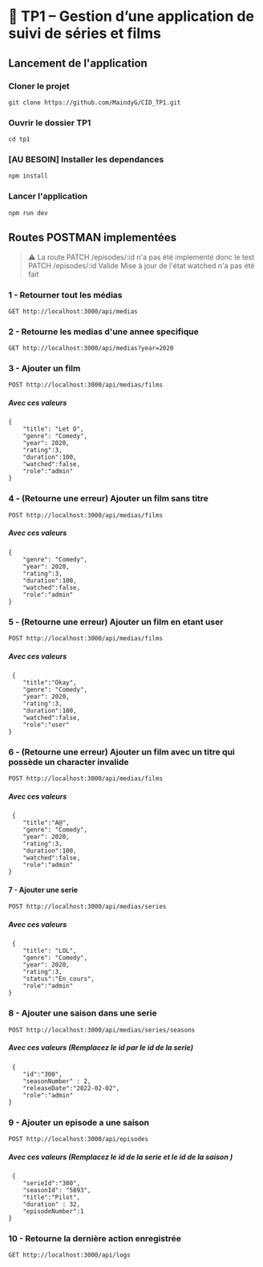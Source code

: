 # 📝 TP1 – Gestion d’une application de suivi de séries et films

## Lancement de l'application 

### Cloner le projet 
```
git clone https://github.com/MaindyG/CID_TP1.git
```

### Ouvrir le dossier TP1
```
cd tp1
```

### [AU BESOIN] Installer les dependances
```
npm install
```

### Lancer l'application 
```
npm run dev
```


## Routes POSTMAN implementées
> ⚠️ La route PATCH /episodes/:id n'a pas été implementé donc le test PATCH /episodes/:id Valide Mise à jour de l'état watched n'a pas été fait  


### 1 - Retourner tout les médias
```
GET http://localhost:3000/api/medias
```

### 2 - Retourne les medias d'une annee specifique
```
GET http://localhost:3000/api/medias?year=2020
```

### 3 - Ajouter un film 
```
POST http://localhost:3000/api/medias/films
```
##### Avec ces valeurs
```
{
    "title": "Let O",
    "genre": "Comedy",
    "year": 2020,
    "rating":3,
    "duration":100,
    "watched":false,
    "role":"admin"
}
```

### 4 - (Retourne une erreur) Ajouter un film sans titre 
```
POST http://localhost:3000/api/medias/films
```
##### Avec ces valeurs
```
{
    "genre": "Comedy",
    "year": 2020,
    "rating":3,
    "duration":100,
    "watched":false,
    "role":"admin"
}
```

### 5 - (Retourne une erreur) Ajouter un film en etant user 
```
POST http://localhost:3000/api/medias/films
```
##### Avec ces valeurs
```
 {
    "title":"Okay",
    "genre": "Comedy",
    "year": 2020,
    "rating":3,
    "duration":100,
    "watched":false,
    "role":"user"
}
```

### 6 - (Retourne une erreur) Ajouter un film avec un titre qui possède un character invalide
```
POST http://localhost:3000/api/medias/films
```
##### Avec ces valeurs
```
 {
    "title":"A@",
    "genre": "Comedy",
    "year": 2020,
    "rating":3,
    "duration":100,
    "watched":false,
    "role":"admin"
}
```

#### 7 -  Ajouter une serie 
```
POST http://localhost:3000/api/medias/series
```
##### Avec ces valeurs
```
 {
    "title": "LOL",
    "genre": "Comedy",
    "year": 2020,
    "rating":3,
    "status":"En_cours",
    "role":"admin"
}
```

### 8 - Ajouter une saison dans une serie
```
POST http://localhost:3000/api/medias/series/seasons 
```
##### Avec ces valeurs (Remplacez le id par le id de la serie)
```
 {
    "id":"300", 
    "seasonNumber" : 2,
    "releaseDate":"2022-02-02",
    "role":"admin"
}
```

### 9 - Ajouter un episode a une saison
```
POST http://localhost:3000/api/episodes
```
##### Avec ces valeurs (Remplacez le id de la serie et le id de la saison )
```
 {
    "serieId":"300", 
    "seasonId": "5893",
    "title":"Pilot",
    "duration" : 32,
    "episodeNumber":1
}
```

### 10 - Retourne la dernière action enregistrée
```
GET http://localhost:3000/api/logs
```

